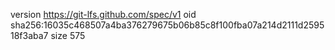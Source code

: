 version https://git-lfs.github.com/spec/v1
oid sha256:16035c468507a4ba376279675b06b85c8f100fba07a214d2111d259518f3aba7
size 575

